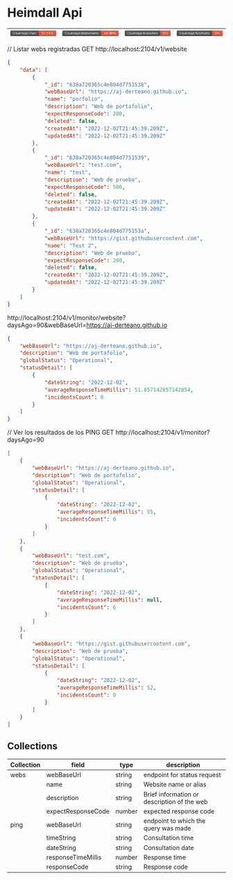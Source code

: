 # Heimdall Api

|![](./coverage/lines.svg) |![](./coverage/statements.svg) | ![](./coverage/branches.svg) | ![](./coverage/functions.svg)| 
|--|--|--|--|



// Listar webs registradas
GET http://localhost:2104/v1/website

```json 
{
    "data": [
        {
            "_id": "638a720365c4e804d7751538",
            "webBaseUrl": "https://aj-derteano.github.io",
            "name": "porfolio",
            "description": "Web de portafolio",
            "expectResponseCode": 200,
            "deleted": false,
            "createdAt": "2022-12-02T21:45:39.209Z",
            "updatedAt": "2022-12-02T21:45:39.209Z"
        },
        {
            "_id": "638a720365c4e804d7751539",
            "webBaseUrl": "test.com",
            "name": "test",
            "description": "Web de prueba",
            "expectResponseCode": 500,
            "deleted": false,
            "createdAt": "2022-12-02T21:45:39.209Z",
            "updatedAt": "2022-12-02T21:45:39.209Z"
        },
        {
            "_id": "638a720365c4e804d775153a",
            "webBaseUrl": "https://gist.githubusercontent.com",
            "name": "Test 2",
            "description": "Web de prueba",
            "expectResponseCode": 200,
            "deleted": false,
            "createdAt": "2022-12-02T21:45:39.209Z",
            "updatedAt": "2022-12-02T21:45:39.209Z"
        }
    ]
}
```

http://localhost:2104/v1/monitor/website?daysAgo=90&webBaseUrl=https://aj-derteano.github.io

```json 
{
    "webBaseUrl": "https://aj-derteano.github.io",
    "description": "Web de portafolio",
    "globalStatus": "Operational",
    "statusDetail": [
        {
            "dateString": "2022-12-02",
            "averageResponseTimeMillis": 51.857142857142854,
            "incidentsCount": 0
        }
    ]
}
```

// Ver los resultados de los PING
GET http://localhost:2104/v1/monitor?daysAgo=90

```json
[
    {
        "webBaseUrl": "https://aj-derteano.github.io",
        "description": "Web de portafolio",
        "globalStatus": "Operational",
        "statusDetail": [
            {
                "dateString": "2022-12-02",
                "averageResponseTimeMillis": 55,
                "incidentsCount": 0
            }
        ]
    },
    {
        "webBaseUrl": "test.com",
        "description": "Web de prueba",
        "globalStatus": "Operational",
        "statusDetail": [
            {
                "dateString": "2022-12-02",
                "averageResponseTimeMillis": null,
                "incidentsCount": 6
            }
        ]
    },
    {
        "webBaseUrl": "https://gist.githubusercontent.com",
        "description": "Web de prueba",
        "globalStatus": "Operational",
        "statusDetail": [
            {
                "dateString": "2022-12-02",
                "averageResponseTimeMillis": 52,
                "incidentsCount": 0
            }
        ]
    }
]
```

## Collections

| Collection | field       | type    | description |
| ---------- | ----------- | ------- | ----------- |
| webs       | webBaseUrl  | string  | endpoint for status request |
|            | name        | string  | Website name or alias |
|            | description | string  | Brief information or description of the web |
|            | expectResponseCode | number | expected response code |
| ping       | webBaseUrl  | string  | endpoint to which the query was made |
|            | timeString  | string  | Consultation time |
|            | dateString  | string  | Consultation date |
|            | responseTimeMillis | number | Response time |
|            | responseCode | string | Response code |